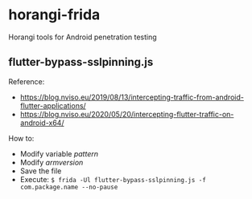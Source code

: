 # horangi-frida
Horangi tools for Android penetration testing

## flutter-bypass-sslpinning.js
Reference: 
* https://blog.nviso.eu/2019/08/13/intercepting-traffic-from-android-flutter-applications/
* https://blog.nviso.eu/2020/05/20/intercepting-flutter-traffic-on-android-x64/

How to:
* Modify variable *pattern*
* Modify *armversion*
* Save the file
* Execute: `$ frida -Ul flutter-bypass-sslpinning.js -f com.package.name --no-pause`
